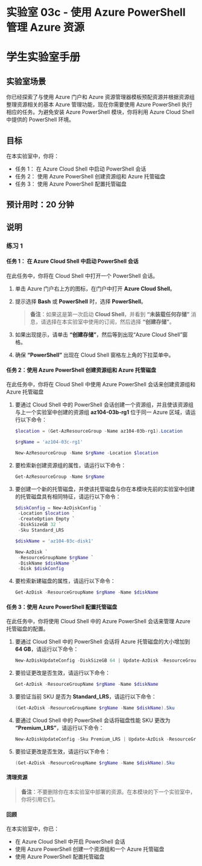 ﻿---
lab:
    title: '03c - 使用 Azure PowerShell 管理 Azure 资源'
    module: '模块 03 - Azure 管理'
---

# 实验室 03c - 使用 Azure PowerShell 管理 Azure 资源
# 学生实验室手册

## 实验室场景

你已经探索了与使用 Azure 门户和 Azure 资源管理器模板预配资源并根据资源组整理资源相关的基本 Azure 管理功能，现在你需要使用 Azure PowerShell 执行相应的任务。为避免安装 Azure PowerShell 模块，你将利用 Azure Cloud Shell 中提供的 PowerShell 环境。

## 目标

在本实验室中，你将：

+ 任务 1： 在 Azure Cloud Shell 中启动 PowerShell 会话
+ 任务 2： 使用 Azure PowerShell 创建资源组和 Azure 托管磁盘
+ 任务 3： 使用 Azure PowerShell 配置托管磁盘

## 预计用时：20 分钟

## 说明

### 练习 1

#### 任务 1： 在 Azure Cloud Shell 中启动 PowerShell 会话

在此任务中，你将在 Cloud Shell 中打开一个 PowerShell 会话。 

1. 单击 Azure 门户右上方的图标，在门户中打开 **Azure Cloud Shell**。

1. 提示选择 **Bash** 或 **PowerShell** 时，选择 **PowerShell**。 

    >**备注**：如果这是第一次启动 **Cloud Shell**，并看到 **“未装载任何存储”** 消息，请选择在本实验室中使用的订阅，然后选择 **“创建存储”**。 

1. 如果出现提示，请单击 **“创建存储”**，然后等到出现“Azure Cloud Shell”窗格。 

1. 确保 **“PowerShell”** 出现在 Cloud Shell 窗格左上角的下拉菜单中。

#### 任务 2：使用 Azure PowerShell 创建资源组和 Azure 托管磁盘

在此任务中，你将在 Cloud Shell 中使用 Azure PowerShell 会话来创建资源组和 Azure 托管磁盘

1. 要通过 Cloud Shell 中的 PowerShell 会话创建一个资源组，并且使该资源组与上一个实验室中创建的资源组 **az104-03b-rg1** 位于同一 Azure 区域，请运行以下命令：

   ```powershell
   $location = (Get-AzResourceGroup -Name az104-03b-rg1).Location

   $rgName = 'az104-03c-rg1'

   New-AzResourceGroup -Name $rgName -Location $location
   ```
1. 要检索新创建资源组的属性，请运行以下命令：

   ```powershell
   Get-AzResourceGroup -Name $rgName
   ```
1. 要创建一个新的托管磁盘，并使该托管磁盘与你在本模块先前的实验室中创建的托管磁盘具有相同特征，请运行以下命令：

   ```powershell
   $diskConfig = New-AzDiskConfig `
    -Location $location `
    -CreateOption Empty `
    -DiskSizeGB 32 `
    -Sku Standard_LRS

   $diskName = 'az104-03c-disk1'

   New-AzDisk `
    -ResourceGroupName $rgName `
    -DiskName $diskName `
    -Disk $diskConfig
   ```

1. 要检索新建磁盘的属性，请运行以下命令：

   ```powershell
   Get-AzDisk -ResourceGroupName $rgName -Name $diskName
   ```

#### 任务 3：使用 Azure PowerShell 配置托管磁盘

在此任务中，你将使用 Cloud Shell 中的 Azure PowerShell 会话来管理 Azure 托管磁盘的配置。 

1. 要通过 Cloud Shell 中的 PowerShell 会话将 Azure 托管磁盘的大小增加到 **64 GB**，请运行以下命令：

   ```powershell
   New-AzDiskUpdateConfig -DiskSizeGB 64 | Update-AzDisk -ResourceGroupName $rgName -DiskName $diskName
   ```

1. 要验证更改是否生效，请运行以下命令：

   ```powershell
   Get-AzDisk -ResourceGroupName $rgName -Name $diskName
   ```

1. 要验证当前 SKU 是否为 **Standard_LRS**，请运行以下命令：

   ```powershell
   (Get-AzDisk -ResourceGroupName $rgName -Name $diskName).Sku
   ```

1. 要通过 Cloud Shell 中的 PowerShell 会话将磁盘性能 SKU 更改为 **“Premium_LRS”**，请运行以下命令：

   ```powershell
   New-AzDiskUpdateConfig -Sku Premium_LRS | Update-AzDisk -ResourceGroupName $rgName -DiskName $diskName
   ```

1. 要验证更改是否生效，请运行以下命令：

   ```powershell
   (Get-AzDisk -ResourceGroupName $rgName -Name $diskName).Sku
   ```

#### 清理资源

   >**备注**：不要删除你在本实验室中部署的资源。在本模块的下一个实验室中，你将引用它们。

#### 回顾

在本实验室中，你已：

- 在 Azure Cloud Shell 中开启 PowerShell 会话
- 使用 Azure PowerShell 创建一个资源组和一个 Azure 托管磁盘
- 使用 Azure PowerShell 配置托管磁盘
